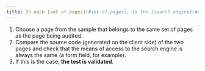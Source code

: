 ```yaml
---
title: In each [set of pages](#set-of-pages), is the [search engine](#moteur-de-recherche-interne-a-un-site-web) accessible from an identical functionality?
---
```


1. Choose a page from the sample that belongs to the same set of pages as the page being audited.
2. Compare the source code (generated on the client side) of the two pages and check that the means of access to the search engine is always the same (a form field, for example).
3. If this is the case, **the test is validated**.
